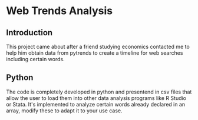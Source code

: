 # Web Trends Analysis

## Introduction

This project came about after a friend studying economics contacted me to help him obtain data from pytrends to create a timeline for web searches including certain words.

## Python 

The code is completely developed in python and presentend in csv files that allow the user to load them into other data analysis programs like R Studio or Stata.
It's implemented to analyze certain words already declared in an array, modify these to adapt it to your use case.
